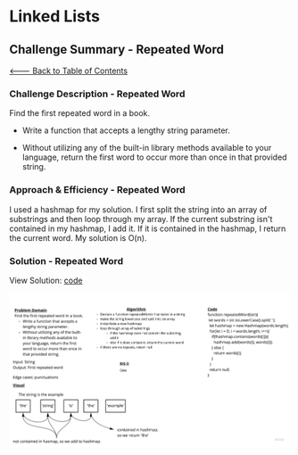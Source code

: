 # Linked Lists

## Challenge Summary - Repeated Word

[<--- Back to Table of Contents](../../../README.md)

### Challenge Description - Repeated Word

Find the first repeated word in a book.

* Write a function that accepts a lengthy string parameter.

* Without utilizing any of the built-in library methods available to your language, return the first word to occur more than once in that provided string.

### Approach & Efficiency - Repeated Word

I used a hashmap for my solution. I first split the string into an array of substrings and then loop through my array. If the current substring isn't contained in my hashmap, I add it. If it is contained in the hashmap, I return the current word. My solution is O(n).

### Solution - Repeated Word

View Solution: [code](./repeated-word.js)

![First Repeated Word](./assets/repeated-word.jpg)
